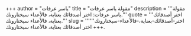 +++
author = "ياسر عرفات"
title = "مقولة ياسر عرفات"
description = '''مقولة ياسر عرفات: اختر أصدقائك بعناية، فالأعداء سيختارونك.'''
quote = '''اختر أصدقائك بعناية، فالأعداء سيختارونك.'''
slug = '''اختر-أصدقائك-بعناية،-فالأعداء-سيختارونك'''
+++
اختر أصدقائك بعناية، فالأعداء سيختارونك.
